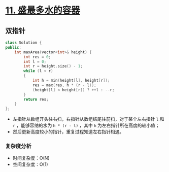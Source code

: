 # [11. 盛最多水的容器](https://leetcode-cn.com/problems/container-with-most-water/)

## 双指针

```cpp
class Solution {
public:
    int maxArea(vector<int>& height) {
        int res = 0;
        int l = 0;
        int r = height.size() - 1;
        while (l < r)
        {
            int h = min(height[l], height[r]);
            res = max(res, h * (r - l));
            (height[l] < height[r]) ? ++l : --r;
        }
        return res;
    }
};
```

- 左指针从数组开头往右扫，右指针从数组结尾往前扫，对于某个左右指针 `l` 和 `r` ，能够容纳的水为 `h * (r - l)` ，其中 `h` 为左右指针所在高度的较小值；
- 然后更新高度较小的指针，重复过程知道左右指针相遇。

### 复杂度分析

- 时间复杂度：O(N)
- 空间复杂度：O(1)


